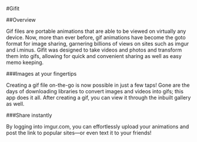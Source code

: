 #Gifit

##Overview

Gif files are portable animations that are able to be viewed on virtually any device. Now, more than ever before, gif animations have become the goto format for image sharing, garnering billions of views on sites such as imgur and i.minus. Gifit was designed to take videos and photos and transform them into gifs, allowing for quick and convenient sharing as well as easy memo keeping.

###Images at your fingertips

Creating a gif file on-the-go is now possible in just a few taps! Gone are the days of downloading libraries to convert images and videos into gifs; this app does it all. After creating a gif, you can view it through the inbuilt gallery as well.

###Share instantly

By logging into imgur.com, you can effortlessly upload your animations and post the link to popular sites—or even text it to your friends!
